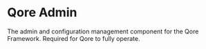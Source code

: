 # Qore Admin

The admin and configuration management component for the Qore Framework.  Required for Qore to fully operate.